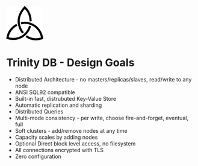![Trinity DB Logo](../gfx/trinity_m.png) 

# Trinity DB - Design Goals

* Distributed Architecture - no masters/replicas/slaves, read/write to any node
* ANSI SQL92 compatible
* Built-in fast, distrubuted Key-Value Store
* Automatic replication and sharding
* Distributed Queries 
* Multi-mode consistency - per write, choose fire-and-forget, eventual, full
* Soft clusters - add/remove nodes at any time
* Capacity scales by adding nodes
* Optional Direct block level access, no filesystem
* All connections encrypted with TLS
* Zero configuration